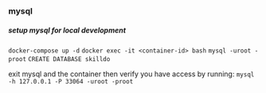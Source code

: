### mysql

##### setup mysql for local development

`docker-compose up -d`
`docker exec -it <container-id> bash`
`mysql -uroot -proot`
`CREATE DATABASE skilldo`

exit mysql and the container then verify you have access by running:
`mysql -h 127.0.0.1 -P 33064 -uroot -proot`

